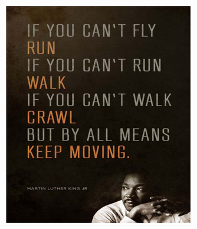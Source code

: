 <img src="./quote.jpg" width="500" />

<!-- 
![GitHub Streak](https://github-readme-streak-stats.herokuapp.com?user=withrvr&theme=dark&border_radius=14.7&date_format=j%20M%5B%20Y%5D)
-->


<!-- 

<a href="https://leetcode.com/withrvr/">
	<img width="50" alt="LeetCode ~ @withrvr" src="https://img.icons8.com/external-tal-revivo-shadow-tal-revivo/50/000000/external-level-up-your-coding-skills-and-quickly-land-a-job-logo-shadow-tal-revivo.png" />
</a>

<br/>

- More detailed one [. . . click here](./full_readme.md)

-->
